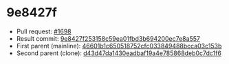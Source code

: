 # 9e8427f
- Pull request: [#1698](https://github.com/MarlinFirmware/Marlin/pull/1698)
- Result commit: [9e8427f253158c59ea01fbd3b694200ec7e8a557](https://github.com/MarlinFirmware/Marlin/commit/9e8427f253158c59ea01fbd3b694200ec7e8a557)
- First parent (mainline): [46601b1c650518752cfc033849488bcca03c153b](https://github.com/MarlinFirmware/Marlin/commit/46601b1c650518752cfc033849488bcca03c153b)
- Second parent (clone): [d43d47da1430eadbaf19a4e785868deb0c7dc1f6](https://github.com/MarlinFirmware/Marlin/commit/d43d47da1430eadbaf19a4e785868deb0c7dc1f6)
